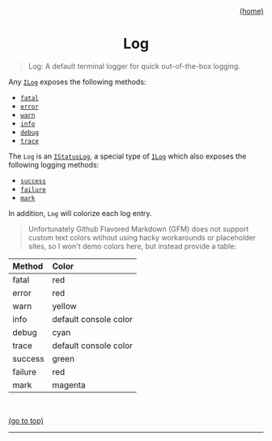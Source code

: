<div id="top" align="right"><a href="https://github.com/auturge/logger#top">(home)</a></div>

# <h1 align="center">Log</h1> #

> Log: A default terminal logger for quick out-of-the-box logging.

Any [`ILog`](#ilog) exposes the following methods:

- [`fatal`](iLog#fatal)
- [`error`](iLog#error)
- [`warn`](iLog#warn)
- [`info`](iLog#info)
- [`debug`](iLog#debug)
- [`trace`](iLog#trace)

The `Log` is an [`IStatusLog`](iStatusLog), a special type of [`ILog`](ilog) which also exposes the following logging methods:

- [`success`](iStatusLog#success)
- [`failure`](iStatusLog##failure)
- [`mark`](iStatusLog##mark)

In addition, `Log` will colorize each log entry.

> Unfortunately Github Flavored Markdown (GFM) does not support custom text colors wtihout using hacky workarounds or placeholder sites, so I won't demo colors here, but instead provide a table:

|Method|Color|
|:---|:---|
|fatal|red|
|error|red|
|warn|yellow|
|info|default console color|
|debug|cyan|
|trace|default console color|
|success|green|
|failure|red|
|mark|magenta|

<br>

<a href="#top">(go to top)</a>

----

[iLog]: iLog.md
[iStatusLog]: iStatusLog.md
